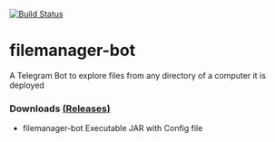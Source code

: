 [![Build Status](https://travis-ci.org/shiblymeeran/filemanager-bot.svg)](https://travis-ci.org/shiblymeeran/filemanager-bot)
# filemanager-bot #
A Telegram Bot to explore files from any directory of a computer it is deployed

### Downloads [(Releases)](https://github.com/shiblymeeran/filemanager-bot/releases) ###
* filemanager-bot Executable JAR with Config file